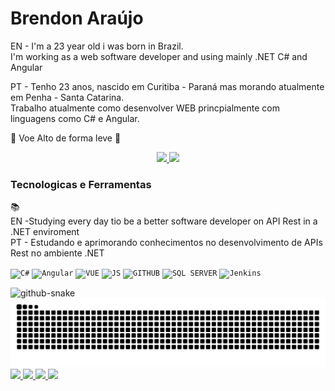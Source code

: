 <h1 align="left">Brendon Araújo</h1>

EN - I'm a 23 year old i was born in Brazil. <br>
I'm working as a web software developer and using mainly .NET C# and Angular

PT - Tenho 23 anos, nascido em Curitiba - Paraná mas morando atualmente em Penha - Santa Catarina. <br>
Trabalho atualmente como desenvolver WEB princpialmente com linguagens como C# e Angular.

🤿 Voe Alto de forma leve 🎈

<p align="center">
    <a href="https://github.com/BrendonAraujo">
        <img height="180em" src="https://github-readme-stats-eight-theta.vercel.app/api?username=BrendonAraujo&show_icons=true&theme=algolia&include_all_commits=true&count_private=true"/>
        <img height="180em" src="https://github-readme-stats-eight-theta.vercel.app/api/top-langs/?username=BrendonAraujo&layout=compact&langs_count=8&theme=algolia"/>
    </a>
</p>

<h3>Tecnologicas e Ferramentas</h3>

📚<br>
EN -Studying every day tio be a better software developer on API Rest in a .NET enviroment<br>
PT - Estudando e aprimorando conhecimentos no desenvolvimento de APIs Rest no ambiente .NET

<code><img width="40px" src="https://cdn.jsdelivr.net/gh/devicons/devicon/icons/csharp/csharp-original.svg" title = "C#"/></code>
<code><img width="40px" src="https://cdn.jsdelivr.net/gh/devicons/devicon@latest/icons/angular/angular-original.svg" title = "Angular"/></code>
<code><img width="40px" src="https://cdn.jsdelivr.net/gh/devicons/devicon/icons/vuejs/vuejs-original.svg" title = "VUE"/></code>
<code><img width="40px" src="https://cdn.jsdelivr.net/gh/devicons/devicon/icons/javascript/javascript-original.svg" title = "JS"/></code>
<code><img width="40px" src="https://www.svgrepo.com/show/361181/github.svg" title = "GITHUB"/></code>
<code><img width="40px" src="https://img.icons8.com/color/480w/microsoft-sql-server.png" title = "SQL SERVER"/></code>
<code><img width="40px" src="https://cdn.jsdelivr.net/gh/devicons/devicon/icons/jenkins/jenkins-original.svg" title = "Jenkins"/></code>

<picture>
  <source media="(prefers-color-scheme: dark)" srcset="github-snake-dark.svg" />
  <source media="(prefers-color-scheme: light)" srcset="github-snake.svg" />
  <img alt="github-snake" src="github-snake.svg" />
</picture>

<picture>
  <source media="(prefers-color-scheme: dark)" srcset="https://raw.githubusercontent.com/BrendonAraujo/BrendonAraujo/output/github-contribution-grid-snake-dark.svg">
  <source media="(prefers-color-scheme: light)" srcset="https://raw.githubusercontent.com/BrendonAraujo/BrendonAraujo/output/github-contribution-grid-snake.svg">
  <img alt="github contribution grid snake animation" src="https://raw.githubusercontent.com/BrendonAraujo/BrendonAraujo/output/github-contribution-grid-snake.svg">
</picture>

<div align="left">

<a href="https://www.linkedin.com/in/brendon-araújo" target="_blank" rel="nofollow">
	<img src="https://img.shields.io/badge/-LinkedIn-0077B5?style=for-the-badge&logo=Linkedin&logoColor=white">
</a>

<a href="https://www.instagram.com/bdonaraujo/" target="_blank" rel="nofollow">
    <img src="https://img.shields.io/badge/Instagram-E4405F?style=for-the-badge&amp;logo=instagram&amp;logoColor=white" style="max-width: 100%;">
</a>

<a title='Email: brendong.araujo@gmail.com' target="_blank" href="mailto:brendong.araujo@gmail.com">
	<img src="https://img.shields.io/badge/Gmail-D14836?style=for-the-badge&amp;logo=gmail&amp;logoColor=white" style="max-width: 100%;">
  </a> 
<a title='Telefone: +55 (47) 9 9992-3197' target="blank" href="https://wa.me/5547999923197">
    <img src="https://img.shields.io/badge/WhatsApp-25D366?style=for-the-badge&logo=whatsapp&logoColor=white" style="max-width: 100%;">
</a>   
</div>
